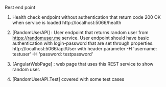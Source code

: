 Rest end point
1. Health check endpoint without authentication that return code 200 OK when service is loaded
   http://localhost:5066/health

3. [RandomUserAPI] : User endpoint that returns random user from https://randomuser.me service.
   User endpoint should have basic authentication with login-password that are set through properties.
   http://localhost:5066/api/User
   with header parameter
   -H 'username: testuser' 
   -H 'password: testpassword'

5. [AngularWebPage] : web page that uses this REST service to show random user.
6. [RandomUserAPI.Test] covered with some test cases
